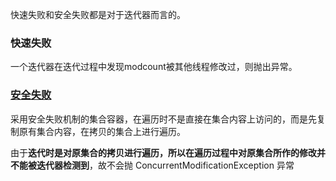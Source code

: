快速失败和安全失败都是对于迭代器而言的。

### 快速失败

一个迭代器在迭代过程中发现modcount被其他线程修改过，则抛出异常。

### [安全失败](https://juejin.im/post/5be62527f265da617369cdc8)

采用安全失败机制的集合容器，在遍历时不是直接在集合内容上访问的，而是先复制原有集合内容，在拷贝的集合上进行遍历。

由于**迭代时是对原集合的拷贝进行遍历，所以在遍历过程中对原集合所作的修改并不能被迭代器检测到**，故不会抛 ConcurrentModificationException 异常


